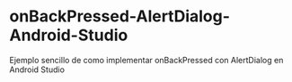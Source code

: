 # onBackPressed-AlertDialog-Android-Studio
Ejemplo sencillo de como implementar onBackPressed con AlertDialog en Android Studio
